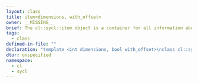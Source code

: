 ```yaml
---
layout: class
title: item<dimensions, with_offset>
owner: __MISSING__
brief: The cl::sycl::item object is a container for all information about a work item. The cl::sycl::item object is used within the handler::parallel_for and information about the local and global sizes of an enqueued nd_range as well as the local and global ids of the work item. item<dimensions> is a derived class of detail::item_base, which is a non-templated class implementing most of the functionality of cl::sycl::item<dimensions>.
tags:
  - class
defined-in-file: ""
declaration: "template <int dimensions, bool with_offset>\nclass cl::sycl::item;"
dtor: unspecified
namespace:
  - cl
  - sycl
---
```

